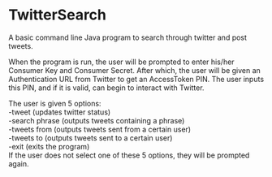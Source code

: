 # TwitterSearch
A basic command line Java program to search through twitter and post tweets.

When the program is run, the user will be prompted to enter his/her Consumer Key and Consumer Secret.
After which, the user will be given an Authentication URL from Twitter to get an AccessToken PIN.
The user inputs this PIN, and if it is valid, can begin to interact with Twitter.

The user is given 5 options:  
  -tweet (updates twitter status)  
  -search phrase (outputs tweets containing a phrase)  
  -tweets from (outputs tweets sent from a certain user)  
  -tweets to (outputs tweets sent to a certain user)  
  -exit (exits the program)  
If the user does not select one of these 5 options, they will be prompted again.
